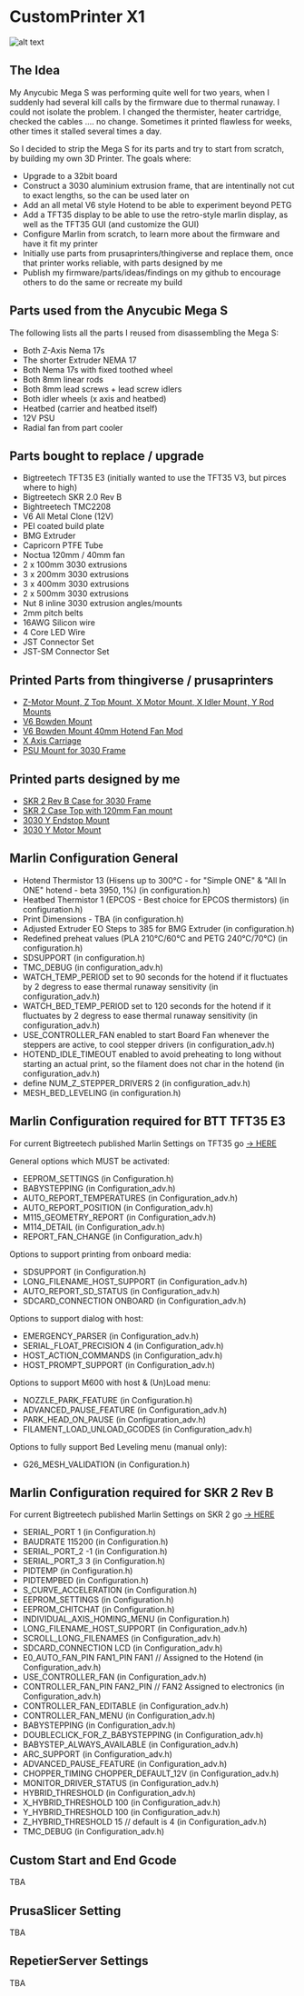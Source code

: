 # CustomPrinter X1
![alt text](picture/Construction8.jpg)
## The Idea

My Anycubic Mega S was performing quite well for two years, when I suddenly had several kill calls by the firmware due to thermal runaway. I could not isolate the problem. I changed the thermister, heater cartridge, checked the cables .... no change. Sometimes it printed flawless for weeks, other times it stalled several times a day.

So I decided to strip the Mega S for its parts and try to start from scratch, by building my own 3D Printer. The goals where:
- Upgrade to a 32bit board
- Construct a 3030 aluminium extrusion frame, that are intentinally not cut to exact lengths, so the can be used later on
- Add an all metal V6 style Hotend to be able to experiment beyond PETG
- Add a TFT35 display to be able to use the retro-style marlin display, as well as the TFT35 GUI (and customize the GUI)
- Configure Marlin from scratch, to learn more about the firmware and have it fit my printer
- Initially use parts from prusaprinters/thingiverse and replace them, once that printer works reliable, with parts designed by me
- Publish my firmware/parts/ideas/findings on my github to encourage others to do the same or recreate my build

## Parts used from the Anycubic Mega S

The following lists all the parts I reused from disassembling the Mega S:
- Both Z-Axis Nema 17s
- The shorter Extruder NEMA 17
- Both Nema 17s with fixed toothed wheel
- Both 8mm linear rods
- Both 8mm lead screws + lead screw idlers
- Both idler wheels (x axis and heatbed)
- Heatbed (carrier and heatbed itself)
- 12V PSU
- Radial fan from part cooler

## Parts bought to replace / upgrade
- Bigtreetech TFT35 E3 (initially wanted to use the TFT35 V3, but pirces where to high)
- Bigtreetech SKR 2.0 Rev B
- Bightreetech TMC2208
- V6 All Metal Clone (12V)
- PEI coated build plate
- BMG Extruder
- Capricorn PTFE Tube
- Noctua 120mm / 40mm fan
- 2 x 100mm 3030 extrusions
- 3 x 200mm 3030 extrusions
- 3 x 400mm 3030 extrusions
- 2 x 500mm 3030 extrusions
- Nut 8 inline 3030 extrusion angles/mounts
- 2mm pitch belts
- 16AWG Silicon wire
- 4 Core LED Wire 
- JST Connector Set
- JST-SM Connector Set

## Printed Parts from thingiverse / prusaprinters
- [Z-Motor Mount, Z Top Mount, X Motor Mount, X Idler Mount, Y Rod Mounts](https://www.thingiverse.com/thing:2686588/files)
- [V6 Bowden Mount](https://www.thingiverse.com/thing:2023947)
- [V6 Bowden Mount 40mm Hotend Fan Mod](https://www.thingiverse.com/thing:4131521)
- [X Axis Carriage](https://www.thingiverse.com/thing:2514659)
- [PSU Mount for 3030 Frame](https://www.thingiverse.com/thing:4222489/files)

## Printed parts designed by me
- [SKR 2 Rev B Case for 3030 Frame](https://github.com/JetDev22/CustomPrinterX1/blob/main/STLs/SKRCase.stl)
- [SKR 2 Case Top with 120mm Fan mount](https://github.com/JetDev22/CustomPrinterX1/blob/main/STLs/SKRCaseTop.stl)
- [3030 Y Endstop Mount](https://github.com/JetDev22/CustomPrinterX1/blob/main/STLs/YEndstop.stl)
- [3030 Y Motor Mount](https://github.com/JetDev22/CustomPrinterX1/blob/main/STLs/YMotor.stl)

## Marlin Configuration General
- Hotend Thermistor 13 (Hisens up to 300°C - for "Simple ONE" & "All In ONE" hotend - beta 3950, 1%) (in configuration.h)
- Heatbed Thermistor 1 (EPCOS - Best choice for EPCOS thermistors) (in configuration.h)
- Print Dimensions - TBA (in configuration.h)
- Adjusted Extruder EO Steps to 385 for BMG Extruder (in configuration.h)
- Redefined preheat values (PLA 210°C/60°C and PETG 240°C/70°C) (in configuration.h)
- SDSUPPORT (in configuration.h)
- TMC_DEBUG (in configuration_adv.h)
- WATCH_TEMP_PERIOD set to 90 seconds for the hotend if it fluctuates by 2 degress to ease thermal runaway sensitivity (in configuration_adv.h)
- WATCH_BED_TEMP_PERIOD set to 120 seconds for the hotend if it fluctuates by 2 degress to ease thermal runaway sensitivity (in configuration_adv.h)
- USE_CONTROLLER_FAN enabled to start Board Fan whenever the steppers are active, to cool stepper drivers (in configuration_adv.h)
- HOTEND_IDLE_TIMEOUT enabled to avoid preheating to long without starting an actual print, so the filament does not char in the hotend (in configuration_adv.h)
- define NUM_Z_STEPPER_DRIVERS 2 (in configuration_adv.h)
- MESH_BED_LEVELING (in configuration.h)

## Marlin Configuration required for BTT TFT35 E3

For current Bigtreetech published Marlin Settings on TFT35 go [-> HERE](https://github.com/bigtreetech/BIGTREETECH-TouchScreenFirmware#marlin-dependencies)

General options which MUST be activated:

- EEPROM_SETTINGS (in Configuration.h)
- BABYSTEPPING (in Configuration_adv.h)
- AUTO_REPORT_TEMPERATURES (in Configuration_adv.h)
- AUTO_REPORT_POSITION (in Configuration_adv.h)
- M115_GEOMETRY_REPORT (in Configuration_adv.h)
- M114_DETAIL (in Configuration_adv.h)
- REPORT_FAN_CHANGE (in Configuration_adv.h)

Options to support printing from onboard media:

- SDSUPPORT (in Configuration.h)
- LONG_FILENAME_HOST_SUPPORT (in Configuration_adv.h)
- AUTO_REPORT_SD_STATUS (in Configuration_adv.h)
- SDCARD_CONNECTION ONBOARD (in Configuration_adv.h)

Options to support dialog with host:

- EMERGENCY_PARSER (in Configuration_adv.h)
- SERIAL_FLOAT_PRECISION 4 (in Configuration_adv.h)
- HOST_ACTION_COMMANDS (in Configuration_adv.h)
- HOST_PROMPT_SUPPORT (in Configuration_adv.h)

Options to support M600 with host & (Un)Load menu:

- NOZZLE_PARK_FEATURE (in Configuration.h)
- ADVANCED_PAUSE_FEATURE (in Configuration_adv.h)
- PARK_HEAD_ON_PAUSE (in Configuration_adv.h)
- FILAMENT_LOAD_UNLOAD_GCODES (in Configuration_adv.h)

Options to fully support Bed Leveling menu (manual only):

- G26_MESH_VALIDATION (in Configuration.h)

## Marlin Configuration required for SKR 2 Rev B

For current Bigtreetech published Marlin Settings on SKR 2 go [-> HERE](https://3dwork.io/en/complete-guide-skr2/#Firmwares_Marlin)

- SERIAL_PORT 1 (in Configuration.h)
- BAUDRATE 115200 (in Configuration.h)
- SERIAL_PORT_2 -1 (in Configuration.h)
- SERIAL_PORT_3 3 (in Configuration.h)
- PIDTEMP (in Configuration.h)
- PIDTEMPBED (in Configuration.h)
- S_CURVE_ACCELERATION (in Configuration.h)
- EEPROM_SETTINGS (in Configuration.h)
- EEPROM_CHITCHAT (in Configuration.h)
- INDIVIDUAL_AXIS_HOMING_MENU (in Configuration.h)
- LONG_FILENAME_HOST_SUPPORT (in Configuration_adv.h)
- SCROLL_LONG_FILENAMES (in Configuration_adv.h)
- SDCARD_CONNECTION LCD (in Configuration_adv.h)
- E0_AUTO_FAN_PIN FAN1_PIN FAN1 // Assigned to the Hotend (in Configuration_adv.h)
- USE_CONTROLLER_FAN (in Configuration_adv.h)
- CONTROLLER_FAN_PIN FAN2_PIN // FAN2 Assigned to electronics (in Configuration_adv.h)
- CONTROLLER_FAN_EDITABLE (in Configuration_adv.h)
- CONTROLLER_FAN_MENU (in Configuration_adv.h)
- BABYSTEPPING (in Configuration_adv.h)
- DOUBLECLICK_FOR_Z_BABYSTEPPING (in Configuration_adv.h)
- BABYSTEP_ALWAYS_AVAILABLE (in Configuration_adv.h)
- ARC_SUPPORT (in Configuration_adv.h)
- ADVANCED_PAUSE_FEATURE (in Configuration_adv.h)
- CHOPPER_TIMING CHOPPER_DEFAULT_12V (in Configuration_adv.h)
- MONITOR_DRIVER_STATUS (in Configuration_adv.h)
- HYBRID_THRESHOLD (in Configuration_adv.h)
- X_HYBRID_THRESHOLD 100 (in Configuration_adv.h)
- Y_HYBRID_THRESHOLD 100 (in Configuration_adv.h)
- Z_HYBRID_THRESHOLD 15 // default is 4 (in Configuration_adv.h)
- TMC_DEBUG (in Configuration_adv.h)

## Custom Start and End Gcode

TBA

## PrusaSlicer Setting

TBA

## RepetierServer Settings

TBA
